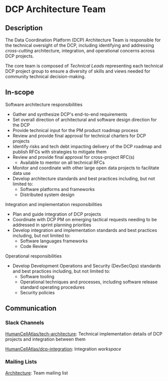 # DCP Architecture Team

## Description

The Data Coordination Platform (DCP) Architecture Team is responsible for the technical oversight of the DCP, including
identifying and addressing *cross-cutting* architecture, integration, and operational concerns across DCP
projects.

The core team is composed of *Technical Leads* representing each technical DCP project group to ensure a diversity of
skills and views needed for community technical decision-making. 

## In-scope

Software architecture responsibilities
* Gather and synthesize DCP's end-to-end requirements
* Set overall direction of architectural and software design direction for the DCP
* Provide technical input for the PM product roadmap process
* Review and provide final approval for technical charters for DCP projects
* Identify risks and tech debt impacting delivery of the DCP roadmap and publish RFCs with strategies to mitigate them
* Review and provide final approval for cross-project RFC(s)
    * Available to mentor on all technical RFCs
* Monitor and coordinate with other large open data projects to facilitate data use
* Develop architecture standards and best practices including, but not limited to:
    * Software platforms and frameworks
    * Distributed system design
    
Integration and implementation responsibilities
* Plan and guide integration of DCP projects
* Coordinate with DCP PM on emerging tactical requests needing to be addressed in sprint planning priorities
* Develop integration and implementation standards and best practices including, but not limited to:
    * Software languages frameworks
    * Code Review

Operational responsibilities
* Develop Development Operations and Security (DevSecOps) standards and best practices including, but not limited to:
    * Software tooling
    * Operational techniques and processes, including software release standard operating procedures
    * Security policies

## Communication

### Slack Channels

[HumanCellAtlas/tech-architecture](https://humancellatlas.slack.com/messages/tech-architecture): Technical implementation details of DCP projects
and integration between them

[HumanCellAtlas/dcp-integration](https://humancellatlas.slack.com/messages/dcp-integration): Integration *workspace*

### Mailing Lists

[Architecture](mailto:architecture-team@data.humancellatlas.org): Team mailing list
